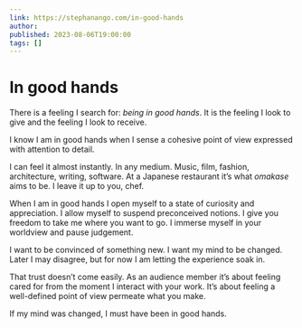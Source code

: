 ```yaml
---
link: https://stephanango.com/in-good-hands
author: 
published: 2023-08-06T19:00:00
tags: []
---
```

# In good hands
There is a feeling I search for: _being in good hands_. It is the feeling I look to give and the feeling I look to receive.

I know I am in good hands when I sense a cohesive point of view expressed with attention to detail.

I can feel it almost instantly. In any medium. Music, film, fashion, architecture, writing, software. At a Japanese restaurant it’s what _omakase_ aims to be. I leave it up to you, chef.

When I am in good hands I open myself to a state of curiosity and appreciation. I allow myself to suspend preconceived notions. I give you freedom to take me where you want to go. I immerse myself in your worldview and pause judgement.

I want to be convinced of something new. I want my mind to be changed. Later I may disagree, but for now I am letting the experience soak in.

That trust doesn’t come easily. As an audience member it’s about feeling cared for from the moment I interact with your work. It’s about feeling a well-defined point of view permeate what you make.

If my mind was changed, I must have been in good hands.